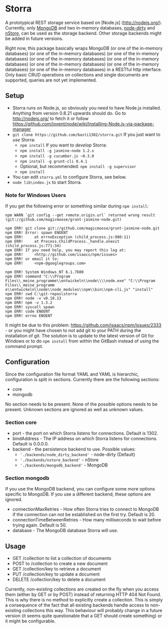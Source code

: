 Storra
======

A prototypical REST storage service based on [Node.js] (http://nodejs.org/). Currently, only [MongoDB](http://www.mongodb.org/) and two in-memory databases, [node-dirty](https://github.com/felixge/node-dirty) and [nStore](https://github.com/creationix/nstore), can be used as the storage backend. Other storage backends might be added in future versions.

Right now, this package basically wraps MongoDB (or one of the in-memory databases) (or one of the in-memory databases) (or one of the in-memory databases) (or one of the in-memory databases) (or one of the in-memory databases) (or one of the in-memory databases) (or one of the in-memory databases) (or one of the in-memory databases) in a RESTful http interface. Only basic CRUD operations on collections and single documents are supported, queries are not yet implemented.

Setup
-----

* Storra runs on Node.js, so obviously you need to have Node.js installed.
Anything from version 0.8.21 upwards should do. Go to http://nodejs.org/ to
fetch it or follow https://github.com/joyent/node/wiki/Installing-Node.js-via-package-manager
* `git clone https://github.com/basti1302/storra.git`
If you just want to *use* Storra:
    * `npm install`
If you want to *develop* Storra:
    * `npm install -g jasmine-node 1.2.x`
    * `npm install -g cucumber.js ~0.3.0`
    * `npm install -g grunt-cli 0.4.1`
    * Optional, but recommended: `npm install -g supervisor`
    * `npm install`
* You can edit `storra.yml` to configure Storra, see below.
* `node lib\index.js` to start Storra.

### Note for Windows Users

If you get the following error or something similar during `npm install`:

```
npm WARN `git config --get remote.origin.url` returned wrong result (git://github.com/magicmoose/grunt-jasmine-node.git)

npm ERR! git clone git://github.com/magicmoose/grunt-jasmine-node.git
npm ERR! Error: spawn ENOENT
npm ERR!     at errnoException (child_process.js:980:11)
npm ERR!     at Process.ChildProcess._handle.onexit (child_process.js:771:34)
npm ERR! If you need help, you may report this log at:
npm ERR!     <http://github.com/isaacs/npm/issues>
npm ERR! or email it to:
npm ERR!     <npm-@googlegroups.com>

npm ERR! System Windows_NT 6.1.7600
npm ERR! command "C:\\Program Files\\_meine_programme\\entwickeln\\node\\\\node.exe" "C:\\Program Files\\_meine_programm
e\\entwickeln\\node\\node_modules\\npm\\bin\\npm-cli.js" "install"
npm ERR! cwd C:\git-repos\storra
npm ERR! node -v v0.10.13
npm ERR! npm -v 1.3.2
npm ERR! syscall spawn
npm ERR! code ENOENT
npm ERR! errno ENOENT
```

It might be due to this problem: https://github.com/isaacs/npm/issues/2333 -
or you might have chosen to not add git to your PATH during the installation of
git. The solution is to update to the latest version of Git for Windows or to do
`npm install` from within the GitBash instead of using the command prompt.

Configuration
-------------

Since the configuration file format YAML and YAML is hierarchic, configuration
is split in sections. Currently there are the following sections:

* core
* mongodb

No section needs to be present. None of the possible options needs to be
present. Unknown sections are ignored as well as unknown values.

### Section core

* port - the port on which Storra listens for connections. Default is 1302.
* bindAddress - The IP address on which Storra listens for connections. Default is 0.0.0.0.
* backend - the persistence backend to use. Possible values:
    * `'./backends/node_dirty_backend'` - node-dirty (Default)
    * `'./backends/nstore_backend'` - nStore
    * `'./backends/mongodb_backend'` - MongoDB

### Section mongodb
If you use the MongoDB backend, you can configure some more options specific to
MongoDB. If you use a different backend, these options are ignored.
* connectionMaxRetries - How often Storra tries to connect to MongoDB if the
  connection can not be established on the first try. Default is 20.
* connectionTimeBetweenRetries - How many milliseconds to wait before trying
  again. Default is 50.
* database - The MongoDB database Storra will use.

Usage
-----

* GET /collection to list a collection of documents
* POST to /collection to create a new document
* GET /collection/key to retrieve a document
* PUT /collection/key to update a document
* DELETE /collection/key to delete a document

Currently, non-existing collections are created on the fly when you access them
(either by GET or by POST) instead of returning HTTP 404 Not Found. This is why there is no method to explicitly create a collection. This is simply a consequence of the fact that all existing backends handle access to non-existing collections this way. This behaviour will probably change in a future version (it seems quite questionable that a GET should create something) or it might be configurable.
